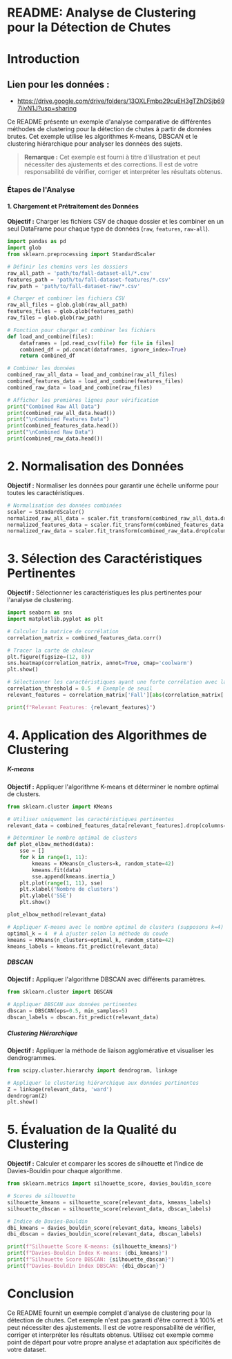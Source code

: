 # README: Analyse de Clustering pour la Détection de Chutes

# Introduction
## Lien pour les données : 
- https://drive.google.com/drive/folders/13OXLFmbp29cuEH3gTZhDSjb697iivN1J?usp=sharing
  
Ce README présente un exemple d'analyse comparative de différentes méthodes de clustering pour la détection de chutes à partir de données brutes. Cet exemple utilise les algorithmes K-means, DBSCAN et le clustering hiérarchique pour analyser les données des sujets.

> **Remarque :** Cet exemple est fourni à titre d'illustration et peut nécessiter des ajustements et des corrections. Il est de votre responsabilité de vérifier, corriger et interpréter les résultats obtenus.

### Étapes de l'Analyse

#### 1. Chargement et Prétraitement des Données

**Objectif :** Charger les fichiers CSV de chaque dossier et les combiner en un seul DataFrame pour chaque type de données (`raw`, `features`, `raw-all`).

```python
import pandas as pd
import glob
from sklearn.preprocessing import StandardScaler

# Définir les chemins vers les dossiers
raw_all_path = 'path/to/fall-dataset-all/*.csv'
features_path = 'path/to/fall-dataset-features/*.csv'
raw_path = 'path/to/fall-dataset-raw/*.csv'

# Charger et combiner les fichiers CSV
raw_all_files = glob.glob(raw_all_path)
features_files = glob.glob(features_path)
raw_files = glob.glob(raw_path)

# Fonction pour charger et combiner les fichiers
def load_and_combine(files):
    dataframes = [pd.read_csv(file) for file in files]
    combined_df = pd.concat(dataframes, ignore_index=True)
    return combined_df

# Combiner les données
combined_raw_all_data = load_and_combine(raw_all_files)
combined_features_data = load_and_combine(features_files)
combined_raw_data = load_and_combine(raw_files)

# Afficher les premières lignes pour vérification
print("Combined Raw All Data")
print(combined_raw_all_data.head())
print("\nCombined Features Data")
print(combined_features_data.head())
print("\nCombined Raw Data")
print(combined_raw_data.head())
```

# 2. Normalisation des Données

**Objectif :** Normaliser les données pour garantir une échelle uniforme pour toutes les caractéristiques.

```python
# Normalisation des données combinées
scaler = StandardScaler()
normalized_raw_all_data = scaler.fit_transform(combined_raw_all_data.drop(columns=['Timestamp']))
normalized_features_data = scaler.fit_transform(combined_features_data.drop(columns=['Timestamp']))
normalized_raw_data = scaler.fit_transform(combined_raw_data.drop(columns=['Timestamp', 'Fall']))
```

# 3. Sélection des Caractéristiques Pertinentes

**Objectif :** Sélectionner les caractéristiques les plus pertinentes pour l'analyse de clustering.

```python
import seaborn as sns
import matplotlib.pyplot as plt

# Calculer la matrice de corrélation
correlation_matrix = combined_features_data.corr()

# Tracer la carte de chaleur
plt.figure(figsize=(12, 8))
sns.heatmap(correlation_matrix, annot=True, cmap='coolwarm')
plt.show()

# Sélectionner les caractéristiques ayant une forte corrélation avec la variable cible (Fall)
correlation_threshold = 0.5  # Exemple de seuil
relevant_features = correlation_matrix['Fall'][abs(correlation_matrix['Fall']) > correlation_threshold].index.tolist()

print(f"Relevant Features: {relevant_features}")
```

# 4. Application des Algorithmes de Clustering

##### K-means

**Objectif :** Appliquer l'algorithme K-means et déterminer le nombre optimal de clusters.

```python
from sklearn.cluster import KMeans

# Utiliser uniquement les caractéristiques pertinentes
relevant_data = combined_features_data[relevant_features].drop(columns=['Fall'])

# Déterminer le nombre optimal de clusters
def plot_elbow_method(data):
    sse = []
    for k in range(1, 11):
        kmeans = KMeans(n_clusters=k, random_state=42)
        kmeans.fit(data)
        sse.append(kmeans.inertia_)
    plt.plot(range(1, 11), sse)
    plt.xlabel('Nombre de clusters')
    plt.ylabel('SSE')
    plt.show()

plot_elbow_method(relevant_data)

# Appliquer K-means avec le nombre optimal de clusters (supposons k=4)
optimal_k = 4  # À ajuster selon la méthode du coude
kmeans = KMeans(n_clusters=optimal_k, random_state=42)
kmeans_labels = kmeans.fit_predict(relevant_data)
```

##### DBSCAN

**Objectif :** Appliquer l'algorithme DBSCAN avec différents paramètres.

```python
from sklearn.cluster import DBSCAN

# Appliquer DBSCAN aux données pertinentes
dbscan = DBSCAN(eps=0.5, min_samples=5)
dbscan_labels = dbscan.fit_predict(relevant_data)
```

##### Clustering Hiérarchique

**Objectif :** Appliquer la méthode de liaison agglomérative et visualiser les dendrogrammes.

```python
from scipy.cluster.hierarchy import dendrogram, linkage

# Appliquer le clustering hiérarchique aux données pertinentes
Z = linkage(relevant_data, 'ward')
dendrogram(Z)
plt.show()
```

# 5. Évaluation de la Qualité du Clustering

**Objectif :** Calculer et comparer les scores de silhouette et l'indice de Davies-Bouldin pour chaque algorithme.

```python
from sklearn.metrics import silhouette_score, davies_bouldin_score

# Scores de silhouette
silhouette_kmeans = silhouette_score(relevant_data, kmeans_labels)
silhouette_dbscan = silhouette_score(relevant_data, dbscan_labels)

# Indice de Davies-Bouldin
dbi_kmeans = davies_bouldin_score(relevant_data, kmeans_labels)
dbi_dbscan = davies_bouldin_score(relevant_data, dbscan_labels)

print(f"Silhouette Score K-means: {silhouette_kmeans}")
print(f"Davies-Bouldin Index K-means: {dbi_kmeans}")
print(f"Silhouette Score DBSCAN: {silhouette_dbscan}")
print(f"Davies-Bouldin Index DBSCAN: {dbi_dbscan}")
```

# Conclusion

Ce README fournit un exemple complet d'analyse de clustering pour la détection de chutes. Cet exemple n'est pas garanti d'être correct à 100% et peut nécessiter des ajustements. Il est de votre responsabilité de vérifier, corriger et interpréter les résultats obtenus. Utilisez cet exemple comme point de départ pour votre propre analyse et adaptation aux spécificités de votre dataset.
